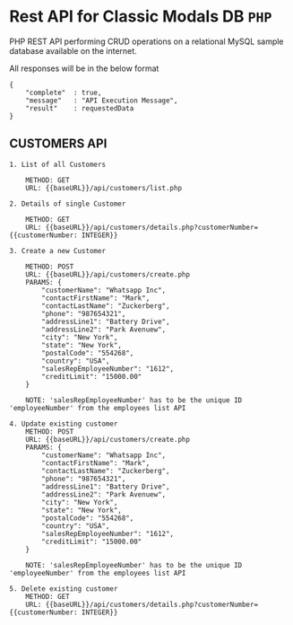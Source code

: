 # Rest API for Classic Modals DB `PHP`

PHP REST API performing CRUD operations on a relational MySQL sample database available on the internet. 

All responses will be in the below format

	{
		"complete"	: true,
		"message"	: "API Execution Message",
		"result"	: requestedData
	}

## CUSTOMERS API

	1. List of all Customers

		METHOD: GET
		URL: {{baseURL}}/api/customers/list.php

	2. Details of single Customer

		METHOD: GET
		URL: {{baseURL}}/api/customers/details.php?customerNumber={{customerNumber: INTEGER}}

	3. Create a new Customer

		METHOD: POST
		URL: {{baseURL}}/api/customers/create.php
		PARAMS: {
			"customerName": "Whatsapp Inc",
			"contactFirstName": "Mark",
			"contactLastName": "Zuckerberg",
			"phone": "987654321",
			"addressLine1": "Battery Drive",
			"addressLine2": "Park Avenuew",
			"city": "New York",
			"state": "New York",
			"postalCode": "554268",
			"country": "USA",
			"salesRepEmployeeNumber": "1612",
			"creditLimit": "15000.00"
		}

		NOTE: 'salesRepEmployeeNumber' has to be the unique ID 'employeeNumber' from the employees list API	

	4. Update existing customer
		METHOD: POST
		URL: {{baseURL}}/api/customers/create.php
		PARAMS: {
			"customerName": "Whatsapp Inc",
			"contactFirstName": "Mark",
			"contactLastName": "Zuckerberg",
			"phone": "987654321",
			"addressLine1": "Battery Drive",
			"addressLine2": "Park Avenuew",
			"city": "New York",
			"state": "New York",
			"postalCode": "554268",
			"country": "USA",
			"salesRepEmployeeNumber": "1612",
			"creditLimit": "15000.00"
		}

		NOTE: 'salesRepEmployeeNumber' has to be the unique ID 'employeeNumber' from the employees list API

	5. Delete existing customer
		METHOD: GET
		URL: {{baseURL}}/api/customers/details.php?customerNumber={{customerNumber: INTEGER}}
